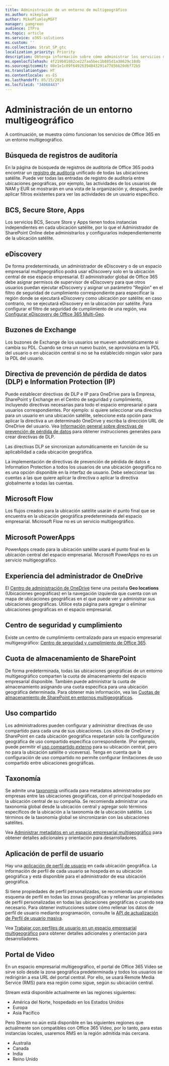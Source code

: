 ```yaml
---
title: Administración de un entorno de multigeográfico
ms.author: mikeplum
author: MikePlumleyMSFT
manager: pamgreen
audience: ITPro
ms.topic: article
ms.service: o365-solutions
ms.custom: ''
ms.collection: Strat_SP_gtc
localization_priority: Priority
description: Obtenga información sobre cómo administrar los servicios de SharePoint y OneDrive en un entorno multigeográfico.
ms.openlocfilehash: 4f219b81882ce22faa5bec1b885d1a38629c18db
ms.sourcegitcommit: 08e1e1c09f64926394043291a77856620d6f72b5
ms.translationtype: HT
ms.contentlocale: es-ES
ms.lasthandoff: 05/15/2019
ms.locfileid: "34068443"
---
```

# <a name="administering-a-multi-geo-environment"></a>Administración de un entorno multigeográfico

A continuación, se muestra cómo funcionan los servicios de Office 365 en un entorno multigeográfico.

## <a name="audit-log-search"></a>Búsqueda de registros de auditoría

En la página de búsqueda de registros de auditoría de Office 365 podrá encontrar un [registro de auditoría](https://support.office.com/article/0d4d0f35-390b-4518-800e-0c7ec95e946c) unificado de todas las ubicaciones satélite. Puede ver todas las entradas de registro de auditoría entre ubicaciones geográficas, por ejemplo, las actividades de los usuarios de NAM y EUR se mostrarán en una vista de la organización y, después, puede aplicar filtros existentes para ver las actividades de un usuario específico.

## <a name="bcs-secure-store-apps"></a>BCS, Secure Store, Apps

Los servicios BCS, Secure Store y Apps tienen todos instancias independientes en cada ubicación satélite, por lo que el Administrador de SharePoint Online debe administrarlos y configurarlos independientemente de la ubicación satélite.

## <a name="ediscovery"></a>eDiscovery 

De forma predeterminada, un administrador de eDiscovery o de un espacio empresarial multigeográfico podrá usar eDiscovery solo en la ubicación central de ese espacio empresarial. El administrador global de Office 365 debe asignar permisos de supervisor de eDiscovery para que otros usuarios puedan ejecutar eDiscovery y asignar un parámetro "Región" en el filtro de seguridad de cumplimiento correspondiente para especificar la región donde se ejecutará eDiscovery como ubicación por satélite; en caso contrario, no se ejecutará eDiscovery en la ubicación por satélite. Para configurar el filtro de seguridad de cumplimiento de una región, vea [Configurar eDiscovery de Office 365 Multi-Geo](multi-geo-ediscovery-configuration.md).

## <a name="exchange-mailboxes"></a>Buzones de Exchange

Los buzones de Exchange de los usuarios se mueven automáticamente si cambia su PDL. Cuando se crea un nuevo buzón, se aprovisiona en la PDL del usuario o en ubicación central si no se ha establecido ningún valor para la PDL del usuario.

## <a name="information-protection-ip-data-loss-prevention-dlp-policy"></a>Directiva de prevención de pérdida de datos (DLP) e Information Protection (IP)

Puede establecer directivas de DLP e IP para OneDrive para la Empresa, SharePoint y Exchange en el Centro de seguridad y cumplimiento, incluyendo directivas necesarias para todo el espacio empresarial o para usuarios correspondientes. Por ejemplo: si quiere seleccionar una directiva para un usuario en una ubicación satélite, seleccione esta opción para aplicar la directiva a un determinado OneDrive y escriba la dirección URL de OneDrive del usuario. Vea [Información general sobre directivas de prevención de pérdida de datos](https://support.office.com/article/1966b2a7-d1e2-4d92-ab61-42efbb137f5e) para obtener instrucciones generales para crear directivas de DLP.

Las directivas DLP se sincronizan automáticamente en función de su aplicabilidad a cada ubicación geográfica.

La implementación de directivas de prevención de pérdida de datos e Information Protection a todos los usuarios de una ubicación geográfica no es una opción disponible en la interfaz de usuario. Debe seleccionar las cuentas a las que quiere aplicar la directiva o aplicar la directiva globalmente a todas las cuentas.

## <a name="microsoft-flow"></a>Microsoft Flow

Los flujos creados para la ubicación satélite usarán el punto final que se encuentra en la ubicación geográfica predeterminada del espacio empresarial.  Microsoft Flow no es un servicio multigeográfico. 

## <a name="microsoft-powerapps"></a>Microsoft PowerApps

PowerApps creado para la ubicación satélite usará el punto final en la ubicación central del espacio empresarial. Microsoft PowerApps no es un servicio multigeográfico. 

## <a name="onedrive-administrator-experience"></a>Experiencia del administrador de OneDrive

El [Centro de administración de OneDrive](https://admin.onedrive.com) tiene una pestaña **Geo locations** (Ubicaciones geográficas) en la navegación izquierda que cuenta con un mapa de ubicaciones geográficas en el que puede ver y administrar sus ubicaciones geográficas. Utilice esta página para agregar o eliminar ubicaciones geográficas en el espacio empresarial.

## <a name="security-and-compliance-admin-center"></a>Centro de seguridad y cumplimiento

Existe un centro de cumplimiento centralizado para un espacio empresarial multigeográfico: [Centro de seguridad y cumplimiento de Office 365](https://protection.office.com/?rfr=AdminCenter\#/homepage).

## <a name="sharepoint-storage-quota"></a>Cuota de almacenamiento de SharePoint

De forma predeterminada, todas las ubicaciones geográficas de un entorno multigeográfico comparten la cuota de almacenamiento del espacio empresarial disponible.  También puede administrar la cuota de almacenamiento asignando una cuota específica para una ubicación geográfica determinada. Para obtener más información, vea las [Cuotas de almacenamiento de SharePoint en entornos multigeográficos](sharepoint-multi-geo-storage-quota.md).

## <a name="sharing"></a>Uso compartido

Los administradores pueden configurar y administrar directivas de uso compartido para cada una de sus ubicaciones. Los sitios de OneDrive y SharePoint en cada ubicación geográfica respetarán solo la configuración geográfica de uso compartido específica correspondiente. (Por ejemplo, puede permitir el [uso compartido externo](https://support.office.com/article/C8A462EB-0723-4B0B-8D0A-70FEAFE4BE85) para su ubicación central, pero no para la ubicación satélite o viceversa). Tenga en cuenta que la configuración de uso compartido no permite configurar limitaciones de uso compartido entre ubicaciones geográficas.

## <a name="taxonomy"></a>Taxonomía

Se admite una [taxonomía](https://docs.microsoft.com/sharepoint/managed-metadata) unificada para metadatos administrados por empresas entre las ubicaciones geográficas, con el principal hospedado en la ubicación central de su compañía. Se recomienda administrar una taxonomía global desde la ubicación central y agregar solo términos específicos de la ubicación a la taxonomía de la ubicación satélite. Los términos de la taxonomía global se sincronizarán con las ubicaciones satélites.

Vea [Administrar metadatos en un espacio empresarial multigeográfico](https://docs.microsoft.com/sharepoint/dev/solution-guidance/multigeo-managedmetadata) para obtener detalles adicionales y orientación para desarrolladores.

## <a name="user-profile-application"></a>Aplicación de perfil de usuario

Hay una [aplicación de perfil de usuario](https://docs.microsoft.com/sharepoint/manage-user-profiles) en cada ubicación geográfica. La información de perfil de cada usuario se hospeda en su ubicación geográfica y está disponible para el administrador de esa ubicación geográfica.

Si tiene propiedades de perfil personalizadas, se recomienda usar el mismo esquema de perfil en todas las zonas geográficas y rellenar las propiedades de perfil personalizadas en todas las ubicaciones geográficas o cuando sea necesario. Para obtener instrucciones sobre cómo rellenar los datos de perfil de usuario mediante programación, consulte la [API de actualización de Perfil de usuario masiva](https://docs.microsoft.com/sharepoint/dev/solution-guidance/bulk-user-profile-update-api-for-sharepoint-online).

Vea [Trabajar con perfiles de usuario en un espacio empresarial multigeográfico](https://docs.microsoft.com/sharepoint/dev/solution-guidance/multigeo-userprofileexperience) para obtener detalles adicionales y orientación para desarrolladores.

## <a name="video-portal"></a>Portal de Video

En un espacio empresarial multigeográfico, el portal de Office 365 Video se sirve solo desde la zona geográfica predeterminada y todos los usuarios se redirigirán a esa URL del portal central. Por ello, se usará Remote Media Service (RMS) para esa región como sigue, según su ubicación central.

Stream está disponible actualmente en las regiones siguientes:

- América del Norte, hospedado en los Estados Unidos 
- Europa
- Asia Pacífico

Pero Stream no aún está disponible en las siguientes regiones que actualmente son compatibles con Office 365 Video, por lo tanto, para estas instancias locales, usaremos RMS en la región admitida más cercana.

- Australia
- Canada
- India
- Reino Unido
